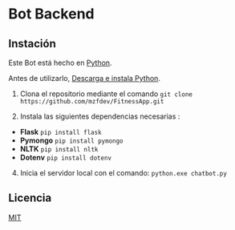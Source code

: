 # Bot Backend
## Instación
Este Bot está hecho en [Python](https://www.python.org/).

Antes de utilizarlo, [Descarga e instala Python](https://www.python.org/downloads/).

1. Clona el repositorio mediante el comando 
`git clone https://github.com/mzfdev/FitnessApp.git `

2. Instala las siguientes dependencias necesarias :  
- **Flask** `pip install flask`
- **Pymongo** `pip install pymongo`
- **NLTK** `pip install nltk`
- **Dotenv** `pip install dotenv`

4. Inicia el servidor local con el comando: `python.exe chatbot.py`

## Licencia
[MIT](https://github.com/hersonreyes/Backend-ACA/blob/main/LICENSE)
 

